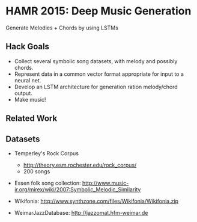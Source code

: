 # HAMR 2015: Deep Music Generation

Generate Melodies + Chords by using LSTMs

## Hack Goals

* Collect several symbolic song datasets, with melody and possibly chords.
* Represent data in a common vector format appropriate for input to a neural net.
* Develop an LSTM architecture for generation ration melody/chord output.
* Make music!

## Related Work



## Datasets

* Temperley's Rock Corpus
  - http://theory.esm.rochester.edu/rock_corpus/
  - 200 songs

* Essen folk song collection: http://www.music-ir.org/mirex/wiki/2007:Symbolic_Melodic_Similarity

* Wikifonia: http://www.synthzone.com/files/Wikifonia/Wikifonia.zip

* WeimarJazzDatabase: http://jazzomat.hfm-weimar.de

